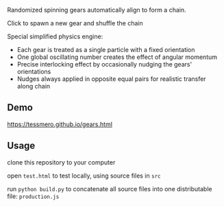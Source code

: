 
Randomized spinning gears automatically align to form a chain.

Click to spawn a new gear and shuffle the chain

Special simplified physics engine:
- Each gear is treated as a single particle with a fixed orientation
- One global oscillating number creates the effect of angular momentum
- Precise interlocking effect by occasionally nudging the gears' orientations
- Nudges always applied in opposite equal pairs for realistic transfer along chain



## Demo

https://tessmero.github.io/gears.html

## Usage

clone this repository to your computer

open `test.html` to test locally, using source files in `src`

run `python build.py` to concatenate all source files into one distributable file: `production.js`

